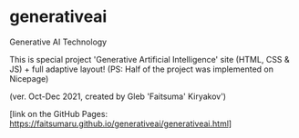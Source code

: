 # generativeai
Generative AI Technology

This is special project 'Generative Artificial Intelligence' site (HTML, CSS & JS) + full adaptive layout!
(PS: Half of the project was implemented on Nicepage)

(ver. Oct-Dec 2021, created by Gleb 'Faitsuma' Kiryakov')

[link on the GitHub Pages: https://faitsumaru.github.io/generativeai/generativeai.html]
